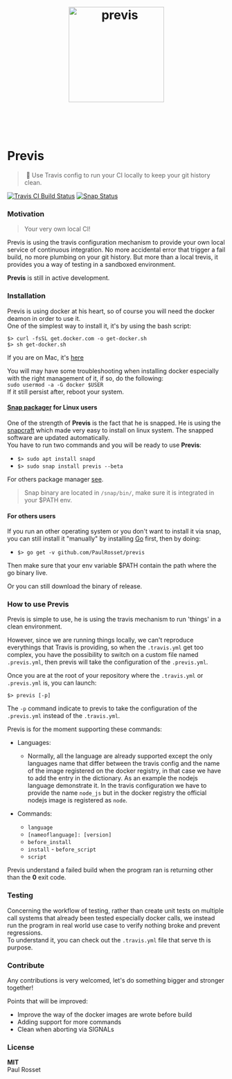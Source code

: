 <h1 align="center">
	<br>
	<img width="220" src="https://rawgit.com/PaulRosset/previs/master/media/logo.png" alt="previs">
	<br>
	<br>
	<br>
</h1>

# Previs

> 🎯 Use Travis config to run your CI locally to keep your git history clean.

[![Travis CI Build Status](https://api.travis-ci.com/PaulRosset/previs.svg?branch=master)](https://travis-ci.org/PaulRosset/previs)
[![Snap Status](https://build.snapcraft.io/badge/PaulRosset/previs.svg)](https://build.snapcraft.io/user/PaulRosset/previs)

### Motivation

> Your very own local CI!

Previs is using the travis configuration mechanism to provide your own local service of continuous integration.
No more accidental error that trigger a fail build, no more plumbing on your git history.
But more than a local trevis, it provides you a way of testing in a sandboxed environment.

**Previs** is still in active development.

### Installation

Previs is using docker at his heart, so of course you will need the docker deamon in order to use it.  
One of the simplest way to install it, it's by using the bash script:
```
$> curl -fsSL get.docker.com -o get-docker.sh
$> sh get-docker.sh
```

If you are on Mac, it's [here](https://docs.docker.com/docker-for-mac/install/#install-and-run-docker-for-mac)

You will may have some troubleshooting when installing docker especially with the right management of it, if so, do the following:  
`sudo usermod -a -G docker $USER`  
If it still persist after, reboot your system.

#### [Snap packager](https://snapcraft.io/) for Linux users

One of the strength of **Previs** is the fact that he is snapped. He is using the [snapcraft](https://docs.snapcraft.io/) which made very easy to install on linux system. The snapped software are updated automatically.  
You have to run two commands and you will be ready to use **Previs**:

- `$> sudo apt install snapd`
- `$> sudo snap install previs --beta`

For others package manager [see](https://docs.snapcraft.io/core/install).

> Snap binary are located in `/snap/bin/`, make sure it is integrated in your $PATH env.

#### For others users

If you run an other operating system or you don't want to install it via snap, you can still install it "manually" by installing [Go](https://golang.org/doc/install) first, then by doing:

- `$> go get -v github.com/PaulRosset/previs`

Then make sure that your env variable $PATH contain the path where the go binary live.

Or you can still download the binary of release.

### How to use Previs

Previs is simple to use, he is using the travis mechanism to run 'things' in a clean environment.

However, since we are running things locally, we can't reproduce everythings that Travis is providing, so when the `.travis.yml` get too complex, you have the possibility to switch on a custom file named `.previs.yml`, then previs will take the configuration of the `.previs.yml`.

Once you are at the root of your repository where the `.travis.yml` or `.previs.yml` is, you can launch:

`$> previs [-p]`

The `-p` command indicate to previs to take the configuration of the `.previs.yml` instead of the `.travis.yml`.

Previs is for the moment supporting these commands:

- Languages:
    - Normally, all the language are already supported except the only languages name that differ between the travis config and the name of the image registered on the docker registry, in that case we have to add the entry in the dictionary. As an example the nodejs language demonstrate it. In the travis configuration we have to provide the name `node_js` but in the docker registry the official nodejs image is registered as `node`.

- Commands:
    - `language`
    - `[nameoflanguage]: [version]`
    - `before_install`
    - `install`
    - `before_script`
    - `script`

Previs understand a failed build when the program ran is returning other than the **0** exit code.

### Testing

Concerning the workflow of testing, rather than create unit tests on multiple call systems that already been tested especially docker calls, we instead run the program in real world use case to verify nothing broke and prevent regressions.  
To understand it, you can check out the `.travis.yml` file that serve th is purpose.

### Contribute

Any contributions is very welcomed, let's do something bigger and stronger together!

Points that will be improved:
- Improve the way of the docker images are wrote before build
- Adding support for more commands
- Clean when aborting via SIGNALs

### License 

**MIT**  
Paul Rosset
